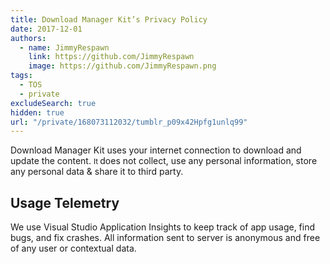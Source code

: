 ```yaml
---
title: Download Manager Kit’s Privacy Policy
date: 2017-12-01
authors:
  - name: JimmyRespawn
    link: https://github.com/JimmyRespawn
    image: https://github.com/JimmyRespawn.png
tags:
  - TOS
  - private
excludeSearch: true
hidden: true
url: "/private/168073112032/tumblr_p09x42Hpfg1unlq99"
---
```


Download Manager Kit uses your internet connection to download and update the content. <small>It </small>does not collect, use any personal information, store any personal data &amp; share it to third party. 

## Usage Telemetry

We use Visual Studio Application Insights to keep track of app usage, find bugs, and fix crashes. All information sent to server is anonymous and free of any user or contextual data.